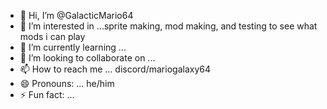 - 👋 Hi, I’m @GalacticMario64
- 👀 I’m interested in ...sprite making, mod making, and testing to see what mods i can play
- 🌱 I’m currently learning ...
- 💞️ I’m looking to collaborate on ...
- 📫 How to reach me ... discord/mariogalaxy64
- 😄 Pronouns: ... he/him
- ⚡ Fun fact: ...

<!---
GalacticMario64/GalacticMario64 is a ✨ special ✨ repository because its `README.md` (this file) appears on your GitHub profile.
You can click the Preview link to take a look at your changes.
--->
